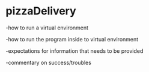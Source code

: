 # pizzaDelivery

-how to run a virtual environment

-how to run the program inside to virtual environment

-expectations for information that needs to be provided

-commentary on success/troubles
